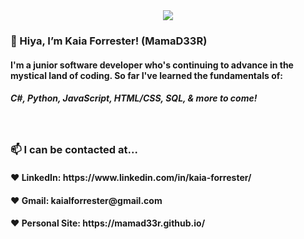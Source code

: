 <center><img src="https://media2.giphy.com/media/NKEt9elQ5cR68/giphy.gif"></center>


<h3>👋 Hiya, I’m Kaia Forrester! (MamaD33R)</h3>
<h4>I'm a junior software developer who's continuing to advance in the mystical land of coding.
So far I've learned the fundamentals of: <h5>C#, Python, JavaScript, HTML/CSS, SQL, & more to come!</h5></h4>

<br>
  
<h3>📫 I can be contacted at...</h3>
<h4>♥ LinkedIn: https://www.linkedin.com/in/kaia-forrester/</h4>
<h4>♥ Gmail: kaialforrester@gmail.com</h4>
<h4>♥ Personal Site: https://mamad33r.github.io/</h4>

<!---
MamaD33R/MamaD33R is a ✨ special ✨ repository because its `README.md` (this file) appears on your GitHub profile.
You can click the Preview link to take a look at your changes.
--->
